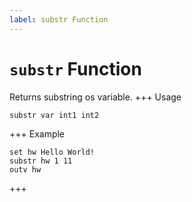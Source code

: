 ```yaml
---
label: substr Function
---
```

# `substr` Function

Returns substring os variable.
+++ Usage
```
substr var int1 int2
```
+++ Example
```
set hw Hello World!
substr hw 1 11
outv hw
```
+++